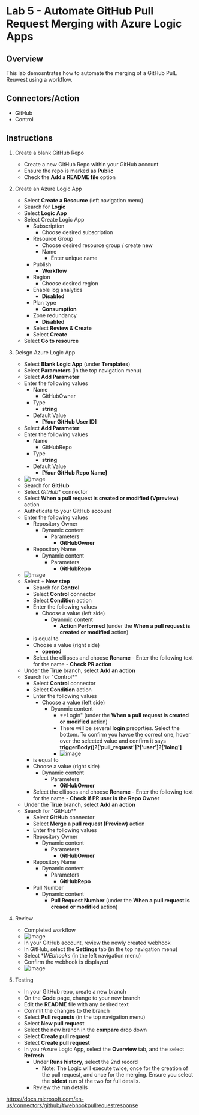 # Lab 5 - Automate GitHub Pull Request Merging with Azure Logic Apps

## Overview
This lab demosntrates how to automate the merging of a GitHub PulL Reuwest using a workflow.

## Connectors/Action
- GitHub
- Control

## Instructions
1. Create a blank GitHub Repo
    - Create a new GitHub Repo within your GitHub account
    - Ensure the repo is marked as **Public**
    - Check the **Add a README file** option

2. Create an Azure Logic App
	  - Select **Create a Resource** (left navigation menu)
	  - Search for **Logic**
	  - Select **Logic App**
	  - Select Create Logic App
  		- Subscription
  			- Choose desired subscription
  		- Resource Group
	  		- Choose desired resource group / create new
		  - Name
  			- Enter unique name
  		- Publish
  			- **Workflow**
  		- Region
  			- Choose desired region
  		- Enable log analytics
  			- **Disabled**
  		- Plan type
  			- **Consumption**
  		- Zone redundancy
  			- **Disabled**
  		- Select **Review & Create**
  		- Select **Create**
  	- Select **Go to resource**

3. Deisgn Azure Logic App
    - Select **Blank Logic App** (under **Templates**)
    - Select **Parameters** (in the top navigation menu)
    - Select **Add Parameter**
    - Enter the following values
      - Name
        - GitHubOwner
      - Type
        - **string**
      - Default Value
        - **[Your GitHub User ID]**
    - Select **Add Parameter**
    - Enter the following values
      - Name
        - GitHubRepo
      - Type
        - **string**
      - Default Value
        - **[Your GitHub Repo Name]**
    - ![image](https://user-images.githubusercontent.com/13591910/178013080-efe4275b-bb44-47f1-b789-a0f90402cf66.png)
    - Search for **GitHub**
    - Select *GitHub** connector
    - Select **When a pull request is created or modified (Vpreview)** action
    - Autheticate to your GitHub account
    - Enter the following values
      - Repository Owner
        - Dynamic content
          - Parameters
            - **GitHubOwner**
      - Repository Name
        - Dynamic content
          - Parameters
            - **GitHubRepo**
    - ![image](https://user-images.githubusercontent.com/13591910/178013551-8be1a654-ff49-4540-ba20-ff4e2908a8dd.png)
    - Select **+ New step**
	  - Search for **Control**
	  - Select **Control** connector
	  - Select **Condition** action
	  - Enter the following values
	    - Choose a value (left side)
	      - Dyanmic content
	        -  **Action Performed** (under the **When a pull request is created or modified** action)
      - is equal to
      - Choose a value (right side)
        - **opened**
      - Select the ellipses and choose **Rename**
			- Enter the following text for the name
			  - **Check PR action**
    - Under the **True** branch, select **Add an action**
    - Search for "Control**
	  - Select **Control** connector
	  - Select **Condition** action
	  - Enter the following values
	    - Choose a value (left side)
	      - Dyanmic content
	        -  **Login" (under the **When a pull request is created or modified** action)
	          - There will be several **login** preoprties. Select the bottom. To confirm you havce the correct one, hover over the selected value and confirm it says **triggerBody()?['pull_request']?['user']?['loing']**
	          - ![image](https://user-images.githubusercontent.com/13591910/178018555-dc207e3d-2ec5-48ff-bbaa-d7ce2d3bf309.png)
      - is equal to
      - Choose a value (right side)
        - Dynamic content
          - Parameters
            - **GitHubOwner**
      - Select the ellipses and choose **Rename**
			- Enter the following text for the name
			  - **Check if PR user is the Repo Owner**
    - Under the **True** branch, select **Add an action**
    - Search for "GitHub**
	  - Select **GitHub** connector
	  - Select **Merge a pull request (Preview)** action
	  - Enter the following values
      - Repository Owner
        - Dynamic content
          - Parameters
            - **GitHubOwner**
      - Repository Name
        - Dynamic content
          - Parameters
            - **GitHubRepo**
      - Pull Number
        - Dynamic content
          - **Pull Request Number** (under the **When a pull request is creaed or modified** action)

4. Review
    - Completed workflow
    - ![image](https://user-images.githubusercontent.com/13591910/178018817-7d9776ce-d41e-4df1-8e74-7c2e16063229.png)
    - In your GitHub account, review the newly created webhook
    - In GitHub, select the **Settings** tab (in the top navigation menu)
    - Select **WEbhooks* (in the left navigation menu)
    - Confirm the webhook is displayed
    - ![image](https://user-images.githubusercontent.com/13591910/178016179-388fafd7-e90d-4602-99ac-fdf564fa435e.png)


5. Testing
    - In your GitHub repo, create a new branch
    - On the **Code** page, change to your new branch
    - Edit the **README** file with any desired text
    - Commit the changes to the branch
    - Select **Pull requests** (in the top navigation menu)
    - Select **New pull request**
    - Select the new branch in the **compare** drop down
    - Select **Create pull request**
    - Select **Create pull request**
    - In you rAzure Logic App, select the **Overview** tab, and the select **Refresh**
	  - Under  **Runs history**, select the 2nd record
	    - Note: The Logic will execute twice, once for the creation of the pull request, and once for the merging. Ensure you select the **oldest** run of the two for full details. 
	  - Review the run details

https://docs.microsoft.com/en-us/connectors/github/#webhookpullrequestresponse
